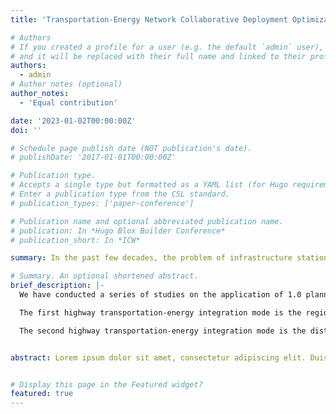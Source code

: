 ```yaml
---
title: 'Transportation-Energy Network Collaborative Deployment Optimization'

# Authors
# If you created a profile for a user (e.g. the default `admin` user), write the username (folder name) here
# and it will be replaced with their full name and linked to their profile.
authors:
  - admin
# Author notes (optional)
author_notes:
  - 'Equal contribution'

date: '2023-01-02T00:00:00Z'
doi: ''

# Schedule page publish date (NOT publication's date).
# publishDate: '2017-01-01T00:00:00Z'

# Publication type.
# Accepts a single type but formatted as a YAML list (for Hugo requirements).
# Enter a publication type from the CSL standard.
# publication_types: ['paper-conference']

# Publication name and optional abbreviated publication name.
# publication: In *Hugo Blox Builder Conference*
# publication_short: In *ICW*

summary: In the past few decades, the problem of infrastructure station planning has been well-studied. We have categorized station planning studies into three phases, depending on the planning subject and the demand estimation. Limited by the model structure and algorithm efficiency, most of the 0.0 traditional planning studies optimize the deployment of charging stations based on static user energy demand. On this basis, we have adhered to the concept of integration of operation and planning in the 1.0 planning study, which considers the dynamic operational interactions of each subject within the system while deploying facility resources at the planning level. It helps to realize the matching of supply and demand between the facility resources and dynamic energy demand in the spatial and temporal dimensions and guarantees the dynamic and sustainable operation of the transportation and charging networks. Further, the 2.0 planning study is oriented towards the transportation-energy multi-network coupling planning problem, which aims to solve the problem of uncoordinated traffic flow, replenishment facilities, and energy supply. Collaborative operation and layout planning of transportation, power supply, and power generation networks is implemented by considering the coupled interaction between traffic flow, energy flow, and information flow, as well as the efficient utilization of transportation and energy system resources.

# Summary. An optional shortened abstract.
brief_description: |-
  We have conducted a series of studies on the application of 1.0 planning and 2.0 planning in different scenarios. In 1.0 planning, we use a bi-level optimization model and a data-driven optimization model to optimize the deployment of highway fast charging networks and urban taxi battery swapping networks, respectively. In 2.0 planning, two promising transportation-energy integration modes in highway scenarios are investigated: regional power structure transformation and distributed highway transportation-energy system construction.        

  The first highway transportation-energy integration mode is the regional power structure transformation. This mode is applicable to highway networks with well-developed service area grids and significant regional energy advantages. In this mode, the power of the highway service area is supplied only by the local grid, and the highway transportation energy use is cleaned up by transforming and optimizing the overall power structure in the region. In the dynamic regional power structure transformation, we aim to achieve a multistage, orderly highway fast charging network planning. Under the prerequisite of the highway fast charging network’s sustainable operation, network accessibility, and orderly construction, a three-step planning method is developed to enhance energy saving and emission reduction benefits and rationalize facility utilization. An empirical study of the Shandong Peninsula urban agglomeration was conducted. In the context of the development plan of the nuclear power cluster in Jiaodong Peninsula, the multistage deployment schemes for the Shandong Peninsula urban agglomeration highway fast charging network from 2025 to 2045 are researched in the empirical study. It elaborates on the importance of the planning concepts adhered to in this model, such as integrating operation and planning, playing the role of network demand induction, and guaranteeing the accessibility of electric vehicles for the planning and management of highway charging networks.       

  The second highway transportation-energy integration mode is the distributed highway transportation-energy system construction. Distributed transportation energy systems are especially suitable for highway networks with weak service area grids but abundant regional renewable energy sources. In this mode, the highway service area builds a miniature power network that can be operated in parallel with the large grid and isolation by integrating distributed wind turbines, photovoltaics, energy storage, controllable loads, and the primary grid in a unified manner. This study aims to provide an effective planning method for decision-makers in building a high level of service, self-sufficient renewable power, and sustainable Highway charging network with wind-photovoltaic-energy storage (HCN-WPE). To address the planning problem of the HCN-WPE system with the coupled multi-networks, a nested bi-level optimization model is proposed based on the resolution of the interactions among the networks. It realizes the joint operation and planning of EV users, power supply facilities, and power generation facilities on the highway. The deployment of the charging station location and capacity, as well as the installed capacity and rated power of its supporting wind-photovoltaic-energy storage power generation system, are optimized to maximize the net present value of the network. For solving the joint operation and planning problem, an algorithm structure based on a heuristic algorithm, multi-agent-based simulation technology, and linear programming algorithm, abbreviated as the H-M-L algorithm, is developed. Then, the “Hu-Bao-Wu” urban agglomeration in Inner Mongolia is selected as a real case to explore and discuss the managerial insights for the HCN-WPE system. The study demonstrates that the proposed model realizes the in-depth coupling of the transportation, charging, and power generation networks. It actively plays the demand managing and inducing role of transport infrastructure on the transportation side and fully exploits the advantages of complementary power generation from multiple REs and the role of energy storage devices in peak-shaving and valley-filling on the energy side.         


abstract: Lorem ipsum dolor sit amet, consectetur adipiscing elit. Duis posuere tellus ac convallis placerat. Proin tincidunt magna sed ex sollicitudin condimentum. Sed ac faucibus dolor, scelerisque sollicitudin nisi. Cras purus urna, suscipit quis sapien eu, pulvinar tempor diam. Quisque risus orci, mollis id ante sit amet, gravida egestas nisl. Sed ac tempus magna. Proin in dui enim. Donec condimentum, sem id dapibus fringilla, tellus enim condimentum arcu, nec volutpat est felis vel metus. Vestibulum sit amet erat at nulla eleifend gravida.


# Display this page in the Featured widget?
featured: true
---
```


<!-- **简介** 

新型交通能源系统“源-网-荷-储”的协同运作被广泛认为是有效是有效提升提升两大系统的综合运营效率和推动交通领域低碳化的重要手段。我们在剖析系统内源源互补、源网协调、网荷互动、网储互动和源荷互动等多元动态交互关系的基础上，基于丰富的城市地理、交通和电网大数据，采用数据驱动和多智能体仿真技术，实现交通能源系统中“人-车-路-桩-能-信息”的协同运行与管理。它为新型交通能源系统的运营管理、设施部署、产业评估提供空间粒度精细、时间粒度精确、状态维度丰富的数据基础。 -->